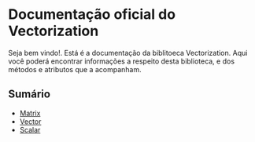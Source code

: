 # Documentação oficial do Vectorization
Seja bem vindo!. Está é a documentação da biblitoeca Vectorization.
Aqui você poderá encontrar informações a respeito desta biblioteca, e dos métodos e atributos que a acompanham.

## Sumário
- [Matrix](Matrix/)
- [Vector](Matrix/)
- [Scalar](Scalar/)